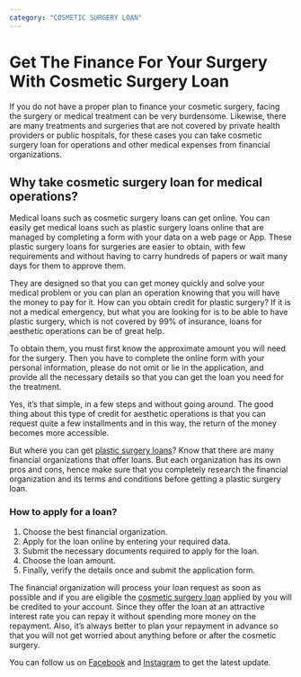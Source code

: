 ```yaml
---
category: "COSMETIC SURGERY LOAN"
---
```


# Get The Finance For Your Surgery With Cosmetic Surgery Loan

If you do not have a proper plan to finance your cosmetic surgery, facing the surgery or medical treatment can be very burdensome. Likewise, there are many treatments and surgeries that are not covered by private health providers or public hospitals, for these cases you can take cosmetic surgery loan for operations and other medical expenses from financial organizations.

## Why take cosmetic surgery loan for medical operations?

Medical loans such as cosmetic surgery loans can get online. You can easily get medical loans such as plastic surgery loans online that are managed by completing a form with your data on a web page or App. These plastic surgery loans for surgeries are easier to obtain, with few requirements and without having to carry hundreds of papers or wait many days for them to approve them.

They are designed so that you can get money quickly and solve your medical problem or you can plan an operation knowing that you will have the money to pay for it. How can you obtain credit for plastic surgery? If it is not a medical emergency, but what you are looking for is to be able to have plastic surgery, which is not covered by 99% of insurance, loans for aesthetic operations can be of great help.

To obtain them, you must first know the approximate amount you will need for the surgery. Then you have to complete the online form with your personal information, please do not omit or lie in the application, and provide all the necessary details so that you can get the loan you need for the treatment.

Yes, it’s that simple, in a few steps and without going around. The good thing about this type of credit for aesthetic operations is that you can request quite a few installments and in this way, the return of the money becomes more accessible.

But where you can get [plastic surgery loans](https://medical.tlc.com.au/plastic-surgery/)? Know that there are many financial organizations that offer loans. But each organization has its own pros and cons, hence make sure that you completely research the financial organization and its terms and conditions before getting a plastic surgery loan.

### How to apply for a loan?

1.  Choose the best financial organization.
2.  Apply for the loan online by entering your required data.
3.  Submit the necessary documents required to apply for the loan.
4.  Choose the loan amount.
5.  Finally, verify the details once and submit the application form.

The financial organization will process your loan request as soon as possible and if you are eligible the [cosmetic surgery loan](https://medical.tlc.com.au/cosmetic-surgery/) applied by you will be credited to your account. Since they offer the loan at an attractive interest rate you can repay it without spending more money on the repayment. Also, it’s always better to plan your repayment in advance so that you will not get worried about anything before or after the cosmetic surgery.

You can follow us on [Facebook](https://www.facebook.com/totallifestylecredit/) and [Instagram](https://www.instagram.com/tlc.social/) to get the latest update.
